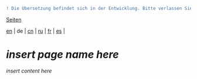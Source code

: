 ```diff
! Die Übersetzung befindet sich in der Entwicklung. Bitte verlassen Sie sich auf die englische Originalversion.
```

[Seiten](https://github.com/syncloud/docs/blob/master/de/index.md#seiten)

[en](https://github.com/syncloud/platform/wiki/Bitwarden) | 
de | 
[cn](https://github.com/syncloud/docs/blob/master/cn/content/Bitwarden.md) | 
[ru](https://github.com/syncloud/docs/blob/master/ru/content/Bitwarden.md) | 
[fr](https://github.com/syncloud/docs/blob/master/fr/content/Bitwarden.md) | 
[es](https://github.com/syncloud/docs/blob/master/es/content/Bitwarden.md) | 

# *insert page name here*

*insert content here*
